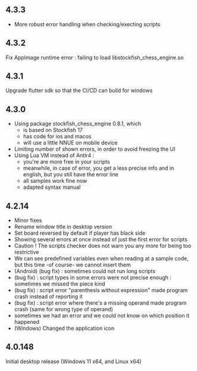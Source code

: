 ## 4.3.3

* More robust error handling when checking/execting scripts

## 4.3.2

Fix AppImage runtime error : failing to load libstockfish_chess_engine.so

## 4.3.1

Upgrade flutter sdk so that the CI/CD can build for windows

## 4.3.0

* Using package stockfish_chess_engine 0.8.1, which
    * is based on Stockfish 17
    * has code for ios and macos
    * will use a little NNUE on mobile device
* Limiting number of shown errors, in order to avoid freezing the UI
* Using Lua VM instead of Antlr4 :
    * you're are more free in your scripts
    * meanwhile, in case of error, you get a less precise info and in english, but you still have the error line
    * all samples work fine now
    * adapted syntax manual

## 4.2.14

* Minor fixes
* Rename window title in desktop version
* Set board reversed by default if player has black side
* Showing several errors at once instead of just the first error for scripts
* Caution ! The scripts checker does not warn you any more for being too restrictive
* We can see predefined variables even when reading at a sample code, but this time -of course- we cannot insert them
* (Android) (bug fix) : sometimes could not run long scripts
* (bug fix) : script types in some errors were not precise enough : sometimes we missed the piece kind
* (bug fix) : script error "parenthesis without expression" made program crash instead of reporting it
* (bug fix) : script error where there's a missing operand made program crash (same for wrong type of operand)
* sometimes we had an error and we could not know on which position it happened
* (Windows) Changed the application icon

## 4.0.148

Initial desktop release (Windows 11 x64, and Linux x64)